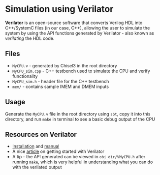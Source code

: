 # Simulation using Verilator

**Verilator** is an open-source software that converts Verilog HDL into C++/SystemC files (in our case, C++), allowing the user to simulate the system by using the API functions generated by Verilator - also known as *verilating* the HDL code.

## Files
* `MyCPU.v` - generated by Chisel3 in the root directory
* `MyCPU_sim.cpp` - C++ testbench used to simulate the CPU and verify functionality
* `MyCPU_sim.h` - header file for the C++ testbench
* `mem/` - contains sample IMEM and DMEM inputs

## Usage
Generate the `MyCPU.v` file in the root directory using `sbt`, copy it into this directory, and run `make` in terminal to see a basic debug output of the CPU

## Resources on Verilator
* [Installation](https://www.veripool.org/projects/verilator/wiki/Installing) and [manual](https://www.veripool.org/projects/verilator/wiki/Manual-verilator)
* A nice [article](https://zipcpu.com/blog/2017/06/21/looking-at-verilator.html) on getting started with Verilator
* A tip - the API generated can be viewed in `obj_dir/VMyCPU.h` after running `make`, which is very helpful in understanding what you can do with the verilated output
